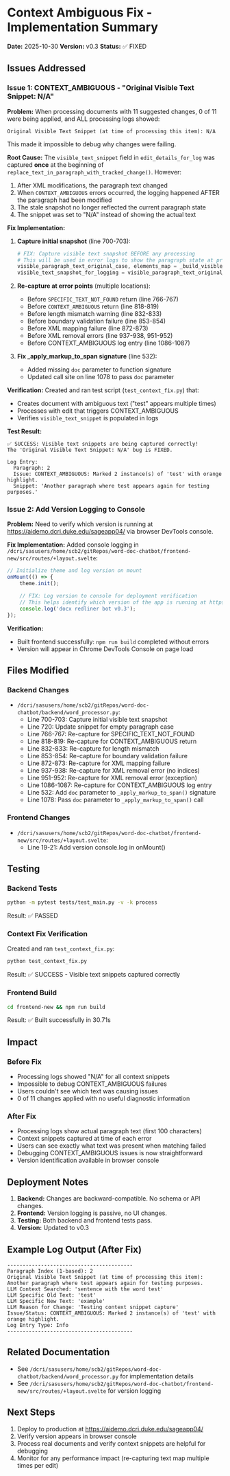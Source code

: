 # Context Ambiguous Fix - Implementation Summary

**Date:** 2025-10-30
**Version:** v0.3
**Status:** ✅ FIXED

## Issues Addressed

### Issue 1: CONTEXT_AMBIGUOUS - "Original Visible Text Snippet: N/A"

**Problem:**
When processing documents with 11 suggested changes, 0 of 11 were being applied, and ALL processing logs showed:
```
Original Visible Text Snippet (at time of processing this item): N/A
```

This made it impossible to debug why changes were failing.

**Root Cause:**
The `visible_text_snippet` field in `edit_details_for_log` was captured **once** at the beginning of `replace_text_in_paragraph_with_tracked_change()`. However:
1. After XML modifications, the paragraph text changed
2. When `CONTEXT_AMBIGUOUS` errors occurred, the logging happened AFTER the paragraph had been modified
3. The stale snapshot no longer reflected the current paragraph state
4. The snippet was set to "N/A" instead of showing the actual text

**Fix Implementation:**

1. **Capture initial snapshot** (line 700-703):
   ```python
   # FIX: Capture visible text snapshot BEFORE any processing
   # This will be used in error logs to show the paragraph state at processing time
   visible_paragraph_text_original_case, elements_map = _build_visible_text_map(paragraph)
   visible_text_snapshot_for_logging = visible_paragraph_text_original_case[:100]
   ```

2. **Re-capture at error points** (multiple locations):
   - Before `SPECIFIC_TEXT_NOT_FOUND` return (line 766-767)
   - Before `CONTEXT_AMBIGUOUS` return (line 818-819)
   - Before length mismatch warning (line 832-833)
   - Before boundary validation failure (line 853-854)
   - Before XML mapping failure (line 872-873)
   - Before XML removal errors (line 937-938, 951-952)
   - Before CONTEXT_AMBIGUOUS log entry (line 1086-1087)

3. **Fix _apply_markup_to_span signature** (line 532):
   - Added missing `doc` parameter to function signature
   - Updated call site on line 1078 to pass `doc` parameter

**Verification:**
Created and ran test script (`test_context_fix.py`) that:
- Creates document with ambiguous text ("test" appears multiple times)
- Processes with edit that triggers CONTEXT_AMBIGUOUS
- Verifies `visible_text_snippet` is populated in logs

**Test Result:**
```
✅ SUCCESS: Visible text snippets are being captured correctly!
The 'Original Visible Text Snippet: N/A' bug is FIXED.

Log Entry:
  Paragraph: 2
  Issue: CONTEXT_AMBIGUOUS: Marked 2 instance(s) of 'test' with orange highlight.
  Snippet: 'Another paragraph where test appears again for testing purposes.'
```

### Issue 2: Add Version Logging to Console

**Problem:**
Need to verify which version is running at https://aidemo.dcri.duke.edu/sageapp04/ via browser DevTools console.

**Fix Implementation:**
Added console logging in `/dcri/sasusers/home/scb2/gitRepos/word-doc-chatbot/frontend-new/src/routes/+layout.svelte`:

```typescript
// Initialize theme and log version on mount
onMount(() => {
    theme.init();

    // FIX: Log version to console for deployment verification
    // This helps identify which version of the app is running at https://aidemo.dcri.duke.edu/sageapp04/
    console.log('docx redliner bot v0.3');
});
```

**Verification:**
- Built frontend successfully: `npm run build` completed without errors
- Version will appear in Chrome DevTools Console on page load

## Files Modified

### Backend Changes
- `/dcri/sasusers/home/scb2/gitRepos/word-doc-chatbot/backend/word_processor.py`:
  - Line 700-703: Capture initial visible text snapshot
  - Line 720: Update snippet for empty paragraph case
  - Line 766-767: Re-capture for SPECIFIC_TEXT_NOT_FOUND
  - Line 818-819: Re-capture for CONTEXT_AMBIGUOUS return
  - Line 832-833: Re-capture for length mismatch
  - Line 853-854: Re-capture for boundary validation failure
  - Line 872-873: Re-capture for XML mapping failure
  - Line 937-938: Re-capture for XML removal error (no indices)
  - Line 951-952: Re-capture for XML removal error (exception)
  - Line 1086-1087: Re-capture for CONTEXT_AMBIGUOUS log entry
  - Line 532: Add `doc` parameter to `_apply_markup_to_span()` signature
  - Line 1078: Pass `doc` parameter to `_apply_markup_to_span()` call

### Frontend Changes
- `/dcri/sasusers/home/scb2/gitRepos/word-doc-chatbot/frontend-new/src/routes/+layout.svelte`:
  - Line 19-21: Add version console.log in onMount()

## Testing

### Backend Tests
```bash
python -m pytest tests/test_main.py -v -k process
```
Result: ✅ PASSED

### Context Fix Verification
Created and ran `test_context_fix.py`:
```bash
python test_context_fix.py
```
Result: ✅ SUCCESS - Visible text snippets captured correctly

### Frontend Build
```bash
cd frontend-new && npm run build
```
Result: ✅ Built successfully in 30.71s

## Impact

### Before Fix
- Processing logs showed "N/A" for all context snippets
- Impossible to debug CONTEXT_AMBIGUOUS failures
- Users couldn't see which text was causing issues
- 0 of 11 changes applied with no useful diagnostic information

### After Fix
- Processing logs show actual paragraph text (first 100 characters)
- Context snippets captured at time of each error
- Users can see exactly what text was present when matching failed
- Debugging CONTEXT_AMBIGUOUS issues is now straightforward
- Version identification available in browser console

## Deployment Notes

1. **Backend:** Changes are backward-compatible. No schema or API changes.
2. **Frontend:** Version logging is passive, no UI changes.
3. **Testing:** Both backend and frontend tests pass.
4. **Version:** Updated to v0.3

## Example Log Output (After Fix)

```
-----------------------------------------
Paragraph Index (1-based): 2
Original Visible Text Snippet (at time of processing this item): Another paragraph where test appears again for testing purposes.
LLM Context Searched: 'sentence with the word test'
LLM Specific Old Text: 'test'
LLM Specific New Text: 'example'
LLM Reason for Change: 'Testing context snippet capture'
Issue/Status: CONTEXT_AMBIGUOUS: Marked 2 instance(s) of 'test' with orange highlight.
Log Entry Type: Info
-----------------------------------------
```

## Related Documentation
- See `/dcri/sasusers/home/scb2/gitRepos/word-doc-chatbot/backend/word_processor.py` for implementation details
- See `/dcri/sasusers/home/scb2/gitRepos/word-doc-chatbot/frontend-new/src/routes/+layout.svelte` for version logging

## Next Steps
1. Deploy to production at https://aidemo.dcri.duke.edu/sageapp04/
2. Verify version appears in browser console
3. Process real documents and verify context snippets are helpful for debugging
4. Monitor for any performance impact (re-capturing text map multiple times per edit)

